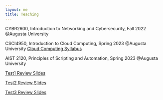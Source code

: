 ```yaml
---
layout: me
title: Teaching
---
```


CYBR2600, Introduction to Networking and Cybersecurity, Fall 2022 @Augusta University  

CSCI4950, Introduction to Cloud Computing, Spring 2023 @Augusta University
[Cloud Computing Syllabus](https://github.com/sen-he/sen-he.github.io/blob/master/teaching/Cloud%20Computing%20Syllabus.pdf)

AIST 2120, Principles of Scripting and Automation, Spring 2023 @Augusta University

[Test1 Review Slides](https://github.com/sen-he/sen-he.github.io/blob/master/teaching/Test1_Review.pptx)

[Test2 Review Slides](https://github.com/sen-he/sen-he.github.io/blob/master/teaching/Test2_Review.pptx)

[Test3 Review Slides](https://github.com/sen-he/sen-he.github.io/blob/master/teaching/Test3_Review.pptx)

